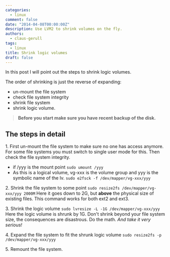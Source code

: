 ```yaml
---
categories:
  - linux
comment: false
date: "2014-04-08T00:00:00Z"
description: Use LVM2 to shrink volumes on the fly.
authors:
  - claus-gerull
tags:
  - linux
title: Shrink logic volumes
draft: false
---
```


In this post I will point out the steps to shrink logic volumes.
<!--more-->
The order of shrinking is just the reverse of expanding:

* un-mount the file system
* check file system integrity
* shrink file system
* shrink logic volume.

> **Before you start make sure you have recent backup of the disk.**

## The steps in detail

1\. First un-mount the file system to make sure no one has access anymore. For some file systems you must switch to single user mode for this. Then check the file system integrity.
  - if /yyy is the mount point `sudo umount /yyy`
  - As this is a logical volume, vg-xxx is the volume group and yyy is the symbolic name of the lv. `sudo e2fsck -f /dev/mapper/vg-xxx/yyy`

2\. Shrink the file system to some point
`sudo resize2fs /dev/mapper/vg-xxx/yyy 2000M`
Here it goes down to 2G, but **above** the physical size of existing files. This command works for both ext2 and ext3.

3\. Shrink the logic volume
`sudo lvresize -L -1G /dev/mapper/vg-xxx/yyy`
Here the logic volume is shrunk by 1G. Don't shrink beyond your file system size, the consequences are disastrous. Do the math. _And take it very serious!_

4\. Expand the file system to fit the shrunk logic volume
`sudo resize2fs -p /dev/mapper/vg-xxx/yyy`

5\. Remount the file system.
